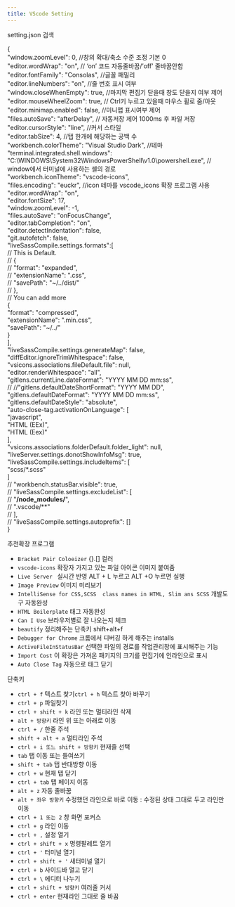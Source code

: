```yaml
---
title: VScode Setting
---
```


<div class="post-stitle">setting.json 검색</div>

{<br>
    "window.zoomLevel": 0, //창의 확대/축소 수준 조정 기본 0<br>
    "editor.wordWrap": "on", // ‘on’ 코드 자동줄바꿈/’off’ 줄바꿈안함<br>
    "editor.fontFamily": "Consolas", //글꼴 패밀리<br>
    "editor.lineNumbers": "on", //줄 번호 표시 여부<br>
    "window.closeWhenEmpty": true, //마지막 편집기 닫을때 창도 닫을지 여부 제어<br>
    "editor.mouseWheelZoom": true, // Ctrl키 누르고 있을때 마우스 휠로 줌/아웃<br>
    "editor.minimap.enabled": false, //미니맵 표시여부 제어<br>
    "files.autoSave": "afterDelay", // 자동저장 제어 1000ms 후 파일 저장<br>
    "editor.cursorStyle": "line", //커서 스타일<br>
    "editor.tabSize": 4, //탭 한개에 해당하는 공백 수<br>
    "workbench.colorTheme": "Visual Studio Dark", //테마<br>
    "terminal.integrated.shell.windows": "C:\\WINDOWS\\System32\\WindowsPowerShell\\v1.0\\powershell.exe", // window에서 터미널에 사용하는 셸의 경로<br>
    "workbench.iconTheme": "vscode-icons",<br>
    "files.encoding": "euckr", //icon 테마를 vscode_icons 확장 프로그램 사용<br>
    "editor.wordWrap": "on",<br>
    "editor.fontSize": 17,<br>
    "window.zoomLevel": -1,<br>
    "files.autoSave": "onFocusChange",<br>
    "editor.tabCompletion": "on",<br>
    "editor.detectIndentation": false,<br>
    "git.autofetch": false,<br>
    "liveSassCompile.settings.formats":[<br>
        // This is Default.<br>
        // {<br>
        //     "format": "expanded",<br>
        //     "extensionName": ".css",<br>
        //     "savePath": "~/../dist/"<br>
        // },<br>
        // You can add more<br>
        {<br>
            "format": "compressed",<br>
            "extensionName": ".min.css",<br>
            "savePath": "~/../"<br>
        }<br>
    ],<br>
    "liveSassCompile.settings.generateMap": false,<br>
    "diffEditor.ignoreTrimWhitespace": false,<br>
    "vsicons.associations.fileDefault.file": null,<br>
    "editor.renderWhitespace": "all",<br>
    "gitlens.currentLine.dateFormat": "YYYY MM DD mm:ss",<br>
    // //"gitlens.defaultDateShortFormat": "YYYY MM DD",<br>
    "gitlens.defaultDateFormat": "YYYY MM DD mm:ss",<br>
    "gitlens.defaultDateStyle": "absolute",<br>
    "auto-close-tag.activationOnLanguage": [<br>
        "javascript",<br>
        "HTML (EEx)",<br>
        "HTML (Eex)"<br>
    ],<br>
    "vsicons.associations.folderDefault.folder_light": null,<br>
    "liveServer.settings.donotShowInfoMsg": true,<br>
    "liveSassCompile.settings.includeItems": [<br>
        "scss/*.scss"<br>
    ]<br>
    // "workbench.statusBar.visible": true,<br>
    // "liveSassCompile.settings.excludeList": [<br>
    //     "**/node_modules/**",<br>
    //     ".vscode/**"<br>
    // ],<br>
    // "liveSassCompile.settings.autoprefix": []<br>
}

<div class="post-stitle">추천확장 프로그램</div>
<ul>
    <li><code class="language-plaintext highlighter-rouge">Bracket Pair Coloeizer</code> {}.[] 컬러</li>
    <li><code class="language-plaintext highlighter-rouge">vscode-icons</code> 확장자 가지고 있는 파일 아이콘 이미지 붙여줌</li>
    <li><code class="language-plaintext highlighter-rouge">Live Server </code> 실시간 반영 ALT + L 누르고 ALT +O 누르면 실행</li>
    <li><code class="language-plaintext highlighter-rouge">Image Preview</code> 이미지 미리보기</li>
    <li><code class="language-plaintext highlighter-rouge">IntelliSense for CSS,SCSS  class names in HTML, Slim ans SCSS</code> 개발도구 자동완성</li>
    <li><code class="language-plaintext highlighter-rouge">HTML Boilerplate</code> 태그 자동완성</li>
    <li><code class="language-plaintext highlighter-rouge">Can I Use</code> 브라우저별로 잘 나오는지 체크</li>
    <li><code class="language-plaintext highlighter-rouge">beautify</code> 정리해주는 단축키 shift+alt+f</li>
    <li><code class="language-plaintext highlighter-rouge">Debugger for Chrome</code> 크롬에서 디버깅 하게 해주는 installs </li>
    <li><code class="language-plaintext highlighter-rouge">ActiveFileInStatusBar</code> 선택한 파일의 경로를 작업관리창에 표시해주는 기능</li>
    <li><code class="language-plaintext highlighter-rouge">Import Cost</code> 이 확장은 가져온 패키지의 크기를 편집기에 인라인으로 표시</li>
    <li><code class="language-plaintext highlighter-rouge">Auto Close Tag</code> 자동으로 태그 닫기</li>
</ul>

<div class="post-stitle">단축키</div>
<ul>
    <li><code class="language-plaintext highlighter-rouge">ctrl + f</code> 텍스트 찾기<code class="language-plaintext highlighter-rouge">ctrl + h</code> 텍스트 찾아 바꾸기</li>
    <li><code class="language-plaintext highlighter-rouge">ctrl + p</code> 파일찾기</li>
    <li><code class="language-plaintext highlighter-rouge">ctrl + shift + k</code> 라인 또는 멀티라인 삭제</li>
    <li><code class="language-plaintext highlighter-rouge">alt + 방향키</code> 라인 위 또는 아래로 이동</li>
    <li><code class="language-plaintext highlighter-rouge">ctrl + /</code> 한줄 주석</li>
    <li><code class="language-plaintext highlighter-rouge">shift + alt + a</code> 멀티라인 주석</li>
    <li><code class="language-plaintext highlighter-rouge">ctrl + i 또느 shift + 방향키</code> 현재줄 선택</li>
    <li><code class="language-plaintext highlighter-rouge">tab</code> 탭 이동 또는 들여쓰기</li>
    <li><code class="language-plaintext highlighter-rouge">shift + tab</code> 탭 반대방향 이동</li>
    <li><code class="language-plaintext highlighter-rouge">ctrl + w</code> 현재 탭 닫기</li>
    <li><code class="language-plaintext highlighter-rouge">ctrl + tab</code> 탭 페이지 이동</li>
    <li><code class="language-plaintext highlighter-rouge">alt + z</code> 자동 줄바꿈</li>
    <li><code class="language-plaintext highlighter-rouge">alt + 좌우 방향키</code> 수정했던 라인으로 바로 이동 : 수정된 상태 그대로 두고 라인만 이동</li>
    <li><code class="language-plaintext highlighter-rouge">ctrl + 1 또는 2</code> 창 화면 포커스</li>
    <li><code class="language-plaintext highlighter-rouge">ctrl + g</code> 라인 이동</li>
    <li><code class="language-plaintext highlighter-rouge">ctrl + ,</code> 설정 열기</li>
    <li><code class="language-plaintext highlighter-rouge">ctrl + shift + x</code> 명령팔레트 열기</li>
    <li><code class="language-plaintext highlighter-rouge">ctrl + '</code> 터미널 열기</li>
    <li><code class="language-plaintext highlighter-rouge">ctrl + shift + '</code> 새터미널 열기</li>
    <li><code class="language-plaintext highlighter-rouge">ctrl + b</code> 사이드바 열고 닫기</li>
    <li><code class="language-plaintext highlighter-rouge">ctrl + \</code> 에디터 나누기</li>
    <li><code class="language-plaintext highlighter-rouge">ctrl + shift + 방향키</code> 여러줄 커서</li>
    <li><code class="language-plaintext highlighter-rouge">ctrl + enter</code> 현재라인 그대로 줄 바꿈</li>
</ul>
